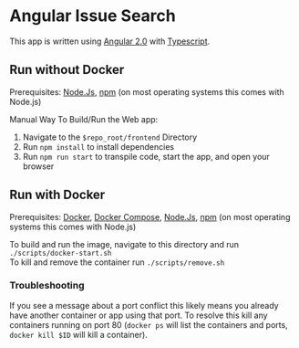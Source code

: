 # Angular Issue Search  
This app is written using [Angular 2.0](https://angular.io/) with [Typescript](http://www.typescriptlang.org/).  

## Run without Docker  
Prerequisites: [Node.Js](https://nodejs.org/en/download/), [npm](https://www.npmjs.com/) (on most operating systems this comes with Node.js)  

Manual Way To Build/Run the Web app:   
1. Navigate to the `$repo_root/frontend` Directory  
2. Run `npm install` to install dependencies  
3. Run `npm run start` to transpile code, start the app, and open your browser  

## Run with Docker  
Prerequisites: [Docker](https://docs.docker.com/engine/installation/), [Docker Compose](https://github.com/docker/compose/releases), [Node.Js](https://nodejs.org/en/download/), [npm](https://www.npmjs.com/) (on most operating systems this comes with Node.js)  

To build and run the image, navigate to this directory and run `./scripts/docker-start.sh`  
To kill and remove the container run `./scripts/remove.sh`  

### Troubleshooting  
If you see a message about a port conflict this likely means you already have another container or app using that port. 
To resolve this kill any containers running on port 80 (`docker ps` will list the containers and ports, `docker kill $ID` will kill a container).  
